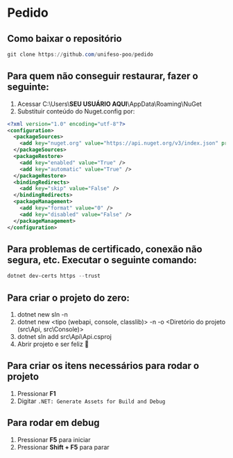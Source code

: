 # Pedido

## Como baixar o repositório

```powershell
git clone https://github.com/unifeso-poo/pedido
```

## Para quem não conseguir restaurar, fazer o seguinte:

1. Acessar C:\Users\\**SEU USUÁRIO AQUI**\AppData\Roaming\NuGet
2. Substituir conteúdo do Nuget.config por:
```xml
<?xml version="1.0" encoding="utf-8"?>
<configuration>
  <packageSources>
    <add key="nuget.org" value="https://api.nuget.org/v3/index.json" protocolVersion="3" />
  </packageSources>
  <packageRestore>
    <add key="enabled" value="True" />
    <add key="automatic" value="True" />
  </packageRestore>
  <bindingRedirects>
    <add key="skip" value="False" />
  </bindingRedirects>
  <packageManagement>
    <add key="format" value="0" />
    <add key="disabled" value="False" />
  </packageManagement>
</configuration>
```

## Para problemas de certificado, conexão não segura, etc. Executar o seguinte comando:
```powershell
dotnet dev-certs https --trust
```

## Para criar o projeto do zero:

1. dotnet new sln -n <Nome do projeto>
2. dotnet new <tipo (webapi, console, classlib)> -n <Nome do projeto> -o <Diretório do projeto (src\Api, src\Console)>
3. dotnet sln add src\Api\Api.csproj
4. Abrir projeto e ser feliz :tada:

## Para criar os itens necessários para rodar o projeto

1. Pressionar **F1**
2. Digitar ```.NET: Generate Assets for Build and Debug```

## Para rodar em debug

1. Pressionar **F5** para iniciar
2. Pressionar **Shift + F5** para parar